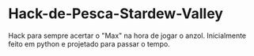 # Hack-de-Pesca-Stardew-Valley
Hack para sempre acertar o "Max" na hora de jogar o anzol. Inicialmente feito em python e projetado para passar o tempo.

